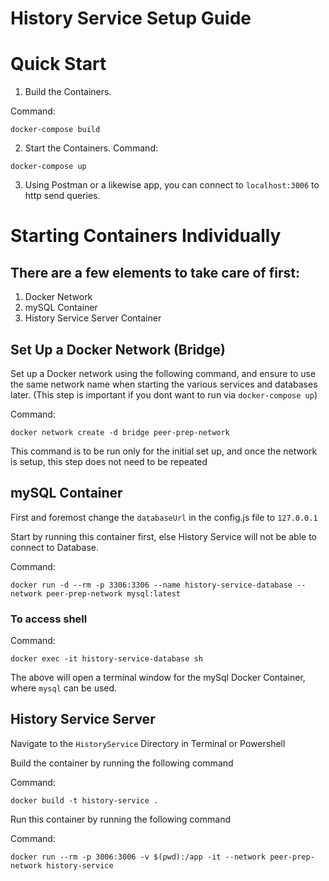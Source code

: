 # History Service Setup Guide

# Quick Start

1. Build the Containers.

Command:

```
docker-compose build
```

2. Start the Containers.
   Command:

```
docker-compose up
```

3. Using Postman or a likewise app, you can connect to `localhost:3006` to http send queries.

# Starting Containers Individually

## There are a few elements to take care of first:

1. Docker Network
2. mySQL Container
3. History Service Server Container

## Set Up a Docker Network (Bridge)

Set up a Docker network using the following command, and ensure to use the same network name when starting the various services and databases later. (This step is important if you dont want to run via `docker-compose up`)

Command:

```
docker network create -d bridge peer-prep-network
```

This command is to be run only for the initial set up, and once the network is setup, this step does not need to be repeated

## mySQL Container

First and foremost change the `databaseUrl` in the config.js file to `127.0.0.1`

Start by running this container first, else History Service will not be able to connect to Database.

Command:

```
docker run -d --rm -p 3306:3306 --name history-service-database --network peer-prep-network mysql:latest
```

### To access shell

Command:

```
docker exec -it history-service-database sh
```

The above will open a terminal window for the mySql Docker Container, where `mysql` can be used.

## History Service Server

Navigate to the `HistoryService` Directory in Terminal or Powershell

Build the container by running the following command

Command:

```
docker build -t history-service .
```

Run this container by running the following command

Command:

```
docker run --rm -p 3006:3006 -v $(pwd):/app -it --network peer-prep-network history-service
```
